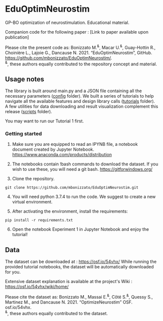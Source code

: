 # EduOptimNeurostim
GP-BO optimization of neurostimulation. 
Educational material.

Companion code for the following paper : [Link to paper available upon publication]

Please cite the present code as:
Bonizzato M.<sup>&</sup>, Macar U.<sup>&</sup>, Guay-Hottin R., Choinière L., Lajoie G., Dancause N. 2021. “EduOptimNeurostim”, GitHub.  https://github.com/mbonizzato/EduOptimNeurostim/. \
<sup>&</sup>, these authors equally contributed to the repository concept and material.


## Usage notes

The library is built around main.py and a JSON file containing all the necessary parameters ([config](/config) folder). 
We built a series of tutorials to help navigate all the available features and design library calls ([tutorials](/tutorials) folder).
A few utilities for data downloading and result visualization complement this release ([scripts](/scripts) folder).

You may want to run our Tutorial 1 first.

### Getting started

1. Make sure you are equipped to read an IPYNB file, a notebook document created by Jupyter Notebook.
https://www.anaconda.com/products/distribution

2. The notebooks contain !bash commands to download the dataset. If you wish to use these, you will need a git bash.
https://gitforwindows.org/

3. Clone the repository.

``` git clone https://github.com/mbonizzato/EduOptimNeurostim.git ```

4. You will need python 3.7.4 to run the code. We suggest to create a new virtual environment.

5. After activating the environment, install the requirements:

  ``` pip install -r requirements.txt ```

6. Open the notebook Experiment 1 in Jupyter Notebook and enjoy the tutorial!

## Data

The dataset can be downloaded at :  https://osf.io/54vhx/
While running the provided tutorial notebooks, the dataset will be automatically downloaded for you.

Extensive dataset explanation is available at the project's Wiki : https://osf.io/54vhx/wiki/home/

Please cite the dataset as:
Bonizzato M., Massai E.<sup>&</sup>, Côté S.<sup>&</sup>, Quessy S., Martinez M., and Dancause N. 2021. “OptimizeNeurostim” OSF. osf.io/54vhx. \
<sup>&</sup>, these authors equally contributed to the dataset.






